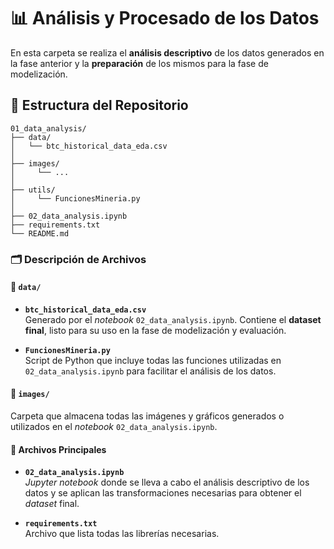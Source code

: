 # 📊 Análisis y Procesado de los Datos

En esta carpeta se realiza el **análisis descriptivo** de los datos generados en la fase anterior y la **preparación** de los mismos para la fase de modelización.

## 📁 Estructura del Repositorio

```plaintext
01_data_analysis/
├── data/
│   └── btc_historical_data_eda.csv
│
├── images/
│     └── ...
│
├── utils/
│     └── FuncionesMineria.py
│
├── 02_data_analysis.ipynb
├── requirements.txt
└── README.md
```

### 🗂️ Descripción de Archivos

#### 📁 `data/`

- **`btc_historical_data_eda.csv`**  
  Generado por el *notebook* `02_data_analysis.ipynb`. Contiene el **dataset final**, listo para su uso en la fase de modelización y evaluación.

- **`FuncionesMineria.py`**  
  Script de Python que incluye todas las funciones utilizadas en `02_data_analysis.ipynb` para facilitar el análisis de los datos.

#### 📁 `images/` 

  Carpeta que almacena todas las imágenes y gráficos generados o utilizados en el *notebook* `02_data_analysis.ipynb`.

#### 📄 Archivos Principales

- **`02_data_analysis.ipynb`**  
  *Jupyter notebook* donde se lleva a cabo el análisis descriptivo de los datos y se aplican las transformaciones necesarias para obtener el *dataset* final.

- **`requirements.txt`**  
  Archivo que lista todas las librerías necesarias.
